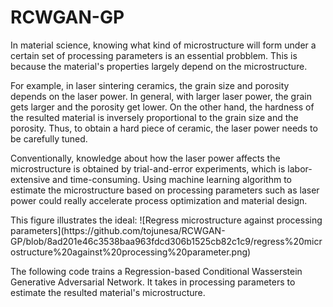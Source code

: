 # RCWGAN-GP

<p>In material science, knowing what kind of microstructure will form under a certain set of processing parameters is an essential probblem. This is because the material's properties largely depend on the microstructure. <p>
<p>For example, in laser sintering ceramics, the grain size and porosity depends on the laser power. In general, with larger laser power, the grain gets larger and the porosity get lower. On the other hand, the hardness of the resulted material is inversely proportional to the grain size and the porosity. Thus, to obtain a hard piece of ceramic, the laser power needs to be carefully tuned.<p>
<p>Conventionally, knowledge about how the laser power affects the microstructure is obtained by trial-and-error experiments, which is labor-extensive and time-consuming. Using machine learning algorithm to estimate the microstructure based on processing parameters such as laser power could really accelerate process optimization and material design.<p>
<p>This figure illustrates the ideal: 
  ![Regress microstructure against processing parameters](https://github.com/tojunesa/RCWGAN-GP/blob/8ad201e46c3538baa963fdcd306b1525cb82c1c9/regress%20microstructure%20against%20processing%20parameter.png)<p>
<p>The following code trains a Regression-based Conditional Wasserstein Generative Adversarial Network. It takes in processing parameters to estimate the resulted material's microstructure.<p>
  
